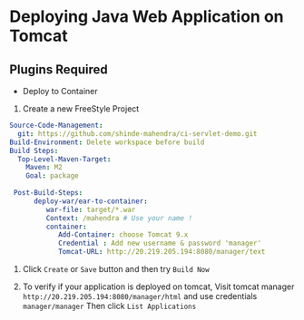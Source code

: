# Deploying Java Web Application on Tomcat

## Plugins Required

- Deploy to Container

1. Create a new FreeStyle Project

  ```yaml
  Source-Code-Management:
    git: https://github.com/shinde-mahendra/ci-servlet-demo.git
  Build-Environment: Delete workspace before build
  Build Steps:
    Top-Level-Maven-Target:
      Maven: M2
      Goal: package
     
   Post-Build-Steps:
        deploy-war/ear-to-container:
           war-file: target/*.war
           Context: /mahendra # Use your name !
           container:
              Add-Container: choose Tomcat 9.x
              Credential : Add new username & password 'manager'
              Tomcat-URL: http://20.219.205.194:8080/manager/text
  ```
1. Click `Create` or `Save` button and then try `Build Now`

1. To verify if your application is deployed on tomcat, Visit tomcat manager `http://20.219.205.194:8080/manager/html` and use credentials `manager/manager`
    Then click `List Applications`